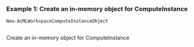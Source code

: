 ### Example 1: Create an in-memory object for ComputeInstance
```powershell
New-AzMLWorkspaceComputeInstanceObject
```

```output
```

Create an in-memory object for ComputeInstance

